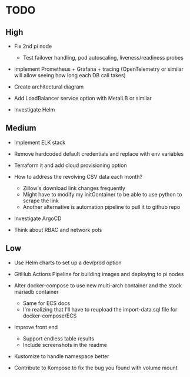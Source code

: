 # TODO

## High 
- Fix 2nd pi node
    - Test failover handling, pod autoscaling, liveness/readiness probes

- Implement Prometheus + Grafana + tracing (OpenTelemetry or similar will allow seeing how long each DB call takes)

- Create architectural diagram

- Add LoadBalancer service option with MetalLB or similar

- Investigate Helm

## Medium
- Implement ELK stack

- Remove hardcoded default credentials and replace with env variables

- Terraform it and add cloud provisioning option

- How to address the revolving CSV data each month?
    - Zillow's download link changes frequently
    - Might have to modify my initContainer to be able to use python to scrape the link
    - Another alternative is automation pipeline to pull it to github repo

- Investigate ArgoCD

- Think about RBAC and network pols

## Low
- Use Helm charts to set up a dev/prod option

- GitHub Actions Pipeline for building images and deploying to pi nodes

- Alter docker-compose to use new multi-arch container and the stock mariadb container 
    - Same for ECS docs
    - I'm realizing that I'll have to reupload the import-data.sql file for docker-compose/ECS

- Improve front end 
    - Support endless table results
    - Include screenshots in the readme

- Kustomize to handle namespace better

- Contribute to Kompose to fix the bug you found with volume mount